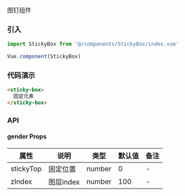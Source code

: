 图钉组件

### 引入

```javascript
import StickyBox from '@/components/StickyBox/index.vue'

Vue.component(StickyBox)
```

### 代码演示
<!-- DEMO -->
```html
<sticky-box>
  固定元素
</sticky-box>
```

### API

#### gender Props
|属性 | 说明 | 类型 | 默认值 | 备注 |
|-----|-----|------|-------|------|
|stickyTop|固定位置|number|0|-|
|zIndex|图层index|number|100|-|
